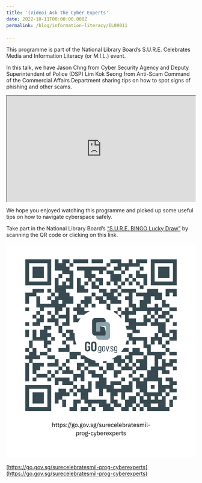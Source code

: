 ```yaml
---
title: '(Video) Ask the Cyber Experts'
date: 2022-10-11T00:00:00.000Z
permalink: /blog/information-literacy/IL00011

---
```


This programme is part of the National Library Board’s S.U.R.E. Celebrates Media and Information Literacy (or M.I.L.) event.

 In this talk, we have Jason Chng from Cyber Security Agency and Deputy Superintendent of Police (DSP) Lim Kok Seong from Anti-Scam Command of the Commercial Affairs Department sharing tips on how to spot signs of phishing and other scams.

<style>.embed-container { position: relative; padding-bottom: 56.25%; height: 0; overflow: hidden; max-width: 100%; } .embed-container iframe, .embed-container object, .embed-container embed { position: absolute; top: 0; left: 0; width: 100%; height: 100%; }</style><div class='embed-container'>
<iframe src="https://nlb.ap.panopto.com/Panopto/Pages/Embed.aspx?id=21bd0452-790b-4b9e-9b5a-af34006c33c7&autoplay=false&offerviewer=false&showtitle=true&showbrand=true&start=0&interactivity=all" height="405" width="720" style="border: 1px solid #464646;" allowfullscreen allow="autoplay"></iframe></div>

We hope you enjoyed watching this programme and picked up some useful tips on how to navigate cyberspace safely.

 

Take part in the National Library Board’s [“S.U.R.E. BINGO Lucky Draw”](https://sure.nlb.gov.sg/events/surecelebratesmil-bingo-howtoplay/) by scanning the QR code or clicking on this link.

 ![](../../../images/https___go.gov.sg_surecelebratesmil-prog-cyberexperts.png)

[https://go.gov.sg/surecelebratesmil-prog-cyberexperts](https://go.gov.sg/surecelebratesmil-prog-cyberexperts)